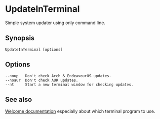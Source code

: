 # UpdateInTerminal

Simple system updater using only command line.

## Synopsis
```
UpdateInTerminal [options]
```

## Options
```
--noup   Don't check Arch & EndeavourOS updates.
--noaur  Don't check AUR updates.
--nt     Start a new terminal window for checking updates.
```

## See also

[Welcome documentation](https://discovery.endeavouros.com/endeavouros-tools/welcome/) especially about which terminal program to use.
